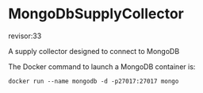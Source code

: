 # MongoDbSupplyCollector
revisor:33

A supply collector designed to connect to MongoDB

The Docker command to launch a MongoDB container is:

```docker run --name mongodb -d -p27017:27017 mongo```
